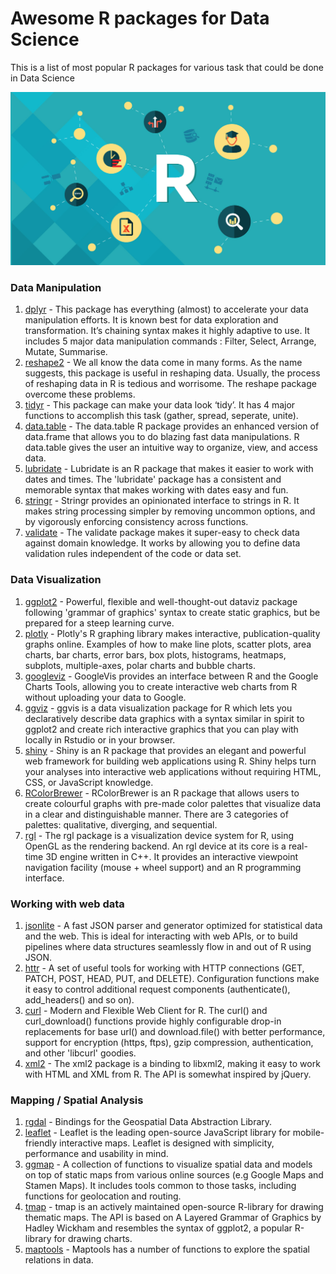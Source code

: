 # Awesome R packages for Data Science

This is a list of most popular R packages for various task that could be done in Data Science

<img width="1093" alt="screen shot 2016-07-02 at 2 12 14 pm" src="https://raw.githubusercontent.com/Kamparia/awesome_r_packages/master/img/data%20science%20with%20r.jpg">

### Data Manipulation
1. [dplyr](https://cran.rstudio.com/web/packages/dplyr/vignettes/introduction.html) - This package has everything (almost) to accelerate your data manipulation efforts. It is known best for data exploration and transformation. It’s chaining syntax makes it highly adaptive to use. It includes 5 major data manipulation commands : Filter, Select, Arrange, Mutate, Summarise.
2. [reshape2](http://seananderson.ca/2013/10/19/reshape.html) - We all know the data come in many forms. As the name suggests, this package is useful in reshaping data. Usually, the process of reshaping data in R is tedious and worrisome. The reshape package overcome these problems.
3. [tidyr](https://blog.rstudio.org/2014/07/22/introducing-tidyr) - This package can make your data look ‘tidy’. It has 4 major functions to accomplish this task (gather, spread, seperate, unite).  
4. [data.table](https://www.r-bloggers.com/intro-to-the-data-table-package/) - The data.table R package provides an enhanced version of data.frame that allows you to do blazing fast data manipulations. R data.table gives the user an intuitive way to organize, view, and access data.
5. [lubridate](https://cran.r-project.org/web/packages/lubridate/vignettes/lubridate.html) - Lubridate is an R package that makes it easier to work with dates and times. The 'lubridate' package has a consistent and memorable syntax that makes working with dates easy and fun.
6. [stringr](https://cran.r-project.org/web/packages/stringr/vignettes/stringr.html) - Stringr provides an opinionated interface to strings in R. It makes string processing simpler by removing uncommon options, and by vigorously enforcing consistency across functions.
7. [validate](https://cran.r-project.org/web/packages/stringr/vignettes/stringr.html) - The validate package makes it super-easy to check data against domain knowledge. It works by allowing you to define data validation rules independent of the code or data set.

### Data Visualization
1. [ggplot2](http://ggplot2.org/) - Powerful, flexible and well-thought-out dataviz package following 'grammar of graphics' syntax to create static graphics, but be prepared for a steep learning curve.
2. [plotly](https://plot.ly/r/) - Plotly's R graphing library makes interactive, publication-quality graphs online. Examples of how to make line plots, scatter plots, area charts, bar charts, error bars, box plots, histograms, heatmaps, subplots, multiple-axes, polar charts and bubble charts.
3. [googleviz](https://cran.r-project.org/web/packages/googleVis/index.html) - GoogleVis provides an interface between R and the Google Charts Tools, allowing you to create interactive web charts from R without uploading your data to Google.
4. [ggviz](http://ggvis.rstudio.com/) - ggvis is a data visualization package for R which lets you declaratively describe data graphics with a syntax similar in spirit to ggplot2 and create rich interactive graphics that you can play with locally in Rstudio or in your browser.
5. [shiny](https://shiny.rstudio.com/) - Shiny is an R package that provides an elegant and powerful web framework for building web applications using R. Shiny helps turn your analyses into interactive web applications without requiring HTML, CSS, or JavaScript knowledge.
6. [RColorBrewer](http://moderndata.plot.ly/create-colorful-graphs-in-r-with-rcolorbrewer-and-plotly/) - RColorBrewer is an R package that allows users to create colourful graphs with pre-made color palettes that visualize data in a clear and distinguishable manner. There are 3 categories of palettes: qualitative, diverging, and sequential.
7. [rgl](http://rgl.neoscientists.org/about.shtml) - The rgl package is a visualization device system for R, using OpenGL as the rendering backend. An rgl device at its core is a real-time 3D engine written in C++. It provides an interactive viewpoint navigation facility (mouse + wheel support) and an R programming interface.

### Working with web data
1. [jsonlite](https://cran.r-project.org/web/packages/jsonlite/vignettes/json-aaquickstart.html) - A fast JSON parser and generator optimized for statistical data and the web. This is ideal for interacting with web APIs, or to build pipelines where data structures seamlessly flow in and out of R using JSON.
2. [httr](https://cran.r-project.org/web/packages/jsonlite/vignettes/json-aaquickstart.html) - A set of useful tools for working with HTTP connections (GET, PATCH, POST, HEAD, PUT, and DELETE). Configuration functions make it easy to control additional request components (authenticate(), add_headers() and so on).
3. [curl](https://github.com/jeroenooms/curl) - Modern and Flexible Web Client for R. The curl() and curl_download() functions provide highly configurable drop-in replacements for base url() and download.file() with better performance, support for encryption (https, ftps), gzip compression, authentication, and other 'libcurl' goodies.
4. [xml2](https://cran.rstudio.com/web/packages/xml2/index.html) - The xml2 package is a binding to libxml2, making it easy to work with HTML and XML from R. The API is somewhat inspired by jQuery.

### Mapping / Spatial Analysis
1. [rgdal](https://cran.r-project.org/web/packages/rgdal/index.html) - Bindings for the Geospatial Data Abstraction Library.
2. [leaflet](https://rstudio.github.io/leaflet/) - Leaflet is the leading open-source JavaScript library for mobile-friendly interactive maps. Leaflet is designed with simplicity, performance and usability in mind.
3. [ggmap](https://github.com/dkahle/ggmap) - A collection of functions to visualize spatial data and models on top of static maps from various online sources (e.g Google Maps and Stamen Maps). It includes tools common to those tasks, including functions for geolocation and routing.
4. [tmap](https://cran.r-project.org/web/packages/tmap/vignettes/tmap-nutshell.html) - tmap is an actively maintained open-source R-library for drawing thematic maps. The API is based on A Layered Grammar of Graphics by Hadley Wickham and resembles the syntax of ggplot2, a popular R-library for drawing charts.
5. [maptools](http://rstudio-pubs-static.s3.amazonaws.com/13730_f008288ab83c43ea978f222d0dfe8299.html) - Maptools has a number of functions to explore the spatial relations in data.